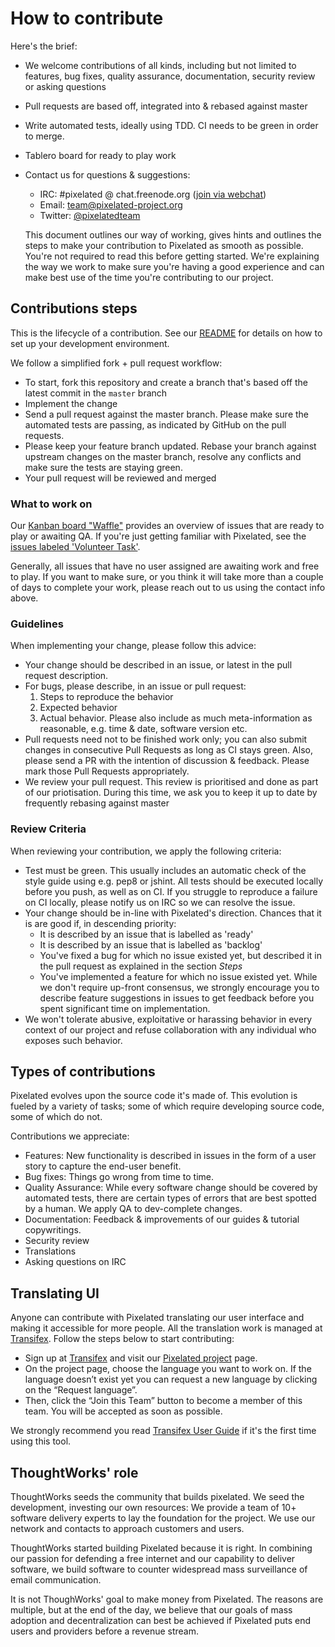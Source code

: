 # How to contribute

Here's the brief:

* We welcome contributions of all kinds, including but not limited to features, bug fixes, quality assurance, documentation, security review or asking questions
* Pull requests are based off, integrated into & rebased against master
* Write automated tests, ideally using TDD. CI needs to be green in order to merge.
* Tablero board for ready to play work
* Contact us for questions & suggestions:
  * IRC: #pixelated @ chat.freenode.org ([join via webchat](https://webchat.freenode.net/))
  * Email: [team@pixelated-project.org](mailto:team@pixelated-project.org)
  * Twitter: [@pixelatedteam](https://twitter.com/pixelatedteam)


  This document outlines our way of working, gives hints and outlines the steps to make your contribution to Pixelated as smooth as possible. You're not required to read this before getting started. We're explaining the way we work to make sure you're having a good experience and can make best use of the time you're contributing to our project.

## Contributions steps

This is the lifecycle of a contribution. See our [README](README.md) for details on how to set up your development environment.

We follow a simplified fork + pull request workflow:

* To start, fork this repository and create a branch that's based off the latest commit in the `master` branch
* Implement the change
* Send a pull request against the master branch. Please make sure the automated tests are passing, as indicated by GitHub on the pull requests.
* Please keep your feature branch updated. Rebase your branch against upstream changes on the master branch, resolve any conflicts and make sure the tests are staying green.
* Your pull request will be reviewed and merged

### What to work on

Our [Kanban board "Waffle"](https://waffle.io/pixelated/pixelated-user-agent) provides an overview of issues that are ready to play or awaiting QA. If you're just getting familiar with Pixelated, see the [issues labeled 'Volunteer Task'](https://github.com/pixelated/pixelated-user-agent/labels/Volunteer%20task).

Generally, all issues that have no user assigned are awaiting work and free to play. If you want to make sure, or you think it will take more than a couple of days to complete your work, please reach out to us using the contact info above.

### Guidelines

When implementing your change, please follow this advice:

* Your change should be described in an issue, or latest in the pull request description.
* For bugs, please describe, in an issue or pull request:
  1. Steps to reproduce the behavior
  2. Expected behavior
  3. Actual behavior. Please also include as much meta-information as reasonable, e.g. time & date, software version etc.
* Pull requests need not to be finished work only; you can also submit changes in consecutive Pull Requests as long as CI stays green. Also, please send a PR with the intention of discussion & feedback. Please mark those Pull Requests appropriately.
* We review your pull request. This review is prioritised and done as part of our priotisation. During this time, we ask you to keep it up to date by frequently rebasing against master

### Review Criteria

When reviewing your contribution, we apply the following criteria:

* Test must be green. This usually includes an automatic check of the style guide using e.g. pep8 or jshint. All tests should be executed locally before you push, as well as on CI. If you struggle to reproduce a failure on CI locally, please notify us on IRC so we can resolve the issue.
* Your change should be in-line with Pixelated's direction. Chances that it is are good if, in descending priority:
  * It is described by an issue that is labelled as 'ready'
  * It is described by an issue that is labelled as 'backlog'
  * You've fixed a bug for which no issue existed yet, but described it in the pull request as explained in the section *Steps*
  * You've implemented a feature for which no issue existed yet. While we don't require up-front consensus, we strongly encourage you to describe feature suggestions in issues to get feedback before you spent significant time on implementation.
* We won't tolerate abusive, exploitative or harassing behavior in every context of our project and refuse collaboration with any individual who exposes such behavior.

## Types of contributions

Pixelated evolves upon the source code it's made of. This evolution is fueled by a variety of tasks; some of which require developing source code, some of which do not.

Contributions we appreciate:

* Features: New functionality is described in issues in the form of a user story to capture the end-user benefit.
* Bug fixes: Things go wrong from time to time.
* Quality Assurance: While every software change should be covered by automated tests, there are certain types of errors that are best spotted by a human. We apply QA to dev-complete changes.
* Documentation: Feedback & improvements of our guides & tutorial copywritings.
* Security review
* Translations
* Asking questions on IRC

## Translating UI

Anyone can contribute with Pixelated translating our user interface and making it accessible for more people. All the translation work is managed at [Transifex](https://www.transifex.com). Follow the steps below to start contributing:

* Sign up at [Transifex](https://www.transifex.com) and visit our [Pixelated project](https://www.transifex.com/pixelated/) page.
* On the project page, choose the language you want to work on. If the language doesn’t exist yet you can request a new language by clicking on the “Request language”.
* Then, click the “Join this Team” button to become a member of this team. You will be accepted as soon as possible.

We strongly recommend you read [Transifex User Guide](http://docs.transifex.com/) if it's the first time using this tool.

## ThoughtWorks' role

ThoughtWorks seeds the community that builds pixelated. We seed the development, investing our own resources: We provide a team of 10+ software delivery experts to lay the foundation for the project. We use our network and contacts to approach customers and users.

ThoughtWorks started building Pixelated because it is right. In combining our passion for defending a free internet and our capability to deliver software, we build software to counter widespread mass surveillance of email communication.

It is not ThoughWorks' goal to make money from Pixelated. The reasons are multiple, but at the end of the day, we believe that our goals of mass adoption and decentralization can best be achieved if Pixelated puts end users and providers before a revenue stream.
